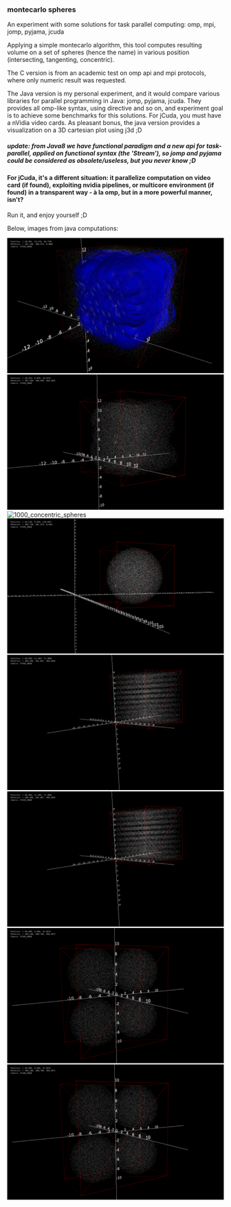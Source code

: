 ### montecarlo spheres

An experiment with some solutions for task parallel computing: omp, mpi, jomp, pyjama, jcuda

Applying a simple montecarlo algorithm, this tool computes resulting volume on a set of spheres (hence the name) in various position (intersecting, tangenting, concentric).

The C version is from an academic test on omp api and mpi protocols, where only numeric result was requested.

The Java version is my personal experiment, and it would compare various libraries for parallel programming in Java: jomp, pyjama, jcuda. They provides all omp-like syntax, using directive and so on, and experiment goal is to achieve some benchmarks for this solutions. For jCuda, you must have a nVidia video cards.
As pleasant bonus, the java version provides a visualization on a 3D cartesian plot using j3d ;D

##### update: from Java8 we have functional paradigm and a new api for task-parallel, applied on functional syntax (the 'Stream'), so jomp and pyjama could be considered as obsolete/useless, but you never know ;D
#### For jCuda, it's a different situation: it parallelize computation on video card (if found), exploiting nvidia pipelines, or multicore environment (if found) in a transparent way - à la omp, but in a more powerful manner, isn't?


Run it, and enjoy yourself ;D

Below, images from java computations:

![1000_random_spheres](https://raw.githubusercontent.com/k0smik0/montecarlo_spheres/master/java/montecarlo_spheres_java/images/1000_sfere_casuali_3d.png)
![1000_random_spheres_only_points](https://raw.githubusercontent.com/k0smik0/montecarlo_spheres/master/java/montecarlo_spheres_java/images/1000_sfere_casuali_3d_only_found_points.png)
![1000_concentric_spheres](https://raw.githubusercontent.com/k0smik0/montecarlo_spheres/master/java/montecarlo_spheres_java/images/1000_sfere_concentriche.png)
![1000_concentric_spheres_only_points](https://raw.githubusercontent.com/k0smik0/montecarlo_spheres/master/java/montecarlo_spheres_java/images/1000_sfere_concentriche_3d_only_found_points.png)
![1000_not_intersecting_nor_tangent_spheres](https://raw.githubusercontent.com/k0smik0/montecarlo_spheres/master/java/montecarlo_spheres_java/images/1000_sfere_non_intersecanti_ne_tangenti_3d_only_found_points.png)
![1000_not_intersecting_nor_tangent_spheres_only_points](https://raw.githubusercontent.com/k0smik0/montecarlo_spheres/master/java/montecarlo_spheres_java/images/1000_sfere_non_intersecanti_ne_tangenti_3d_only_found_points.png)
![other_spheres](https://raw.githubusercontent.com/k0smik0/montecarlo_spheres/master/java/montecarlo_spheres_java/images/altre_sfere_3d_only_found_points.png)
![other_spheres_only_points](https://raw.githubusercontent.com/k0smik0/montecarlo_spheres/master/java/montecarlo_spheres_java/images/altre_sfere_3d_only_found_points.png)




